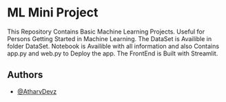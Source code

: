 # ML Mini Project

This Repository Contains Basic Machine Learning Projects. Useful for Persons Getting Started in Machine Learning.
The DataSet is Availible in folder DataSet.
Notebook is Availible with all information and also Contains app.py and web.py to Deploy the app. 
The FrontEnd is Built with Streamlit.

## Authors

- [@AtharvDevz](https://www.github.com/AtharvDevz)
